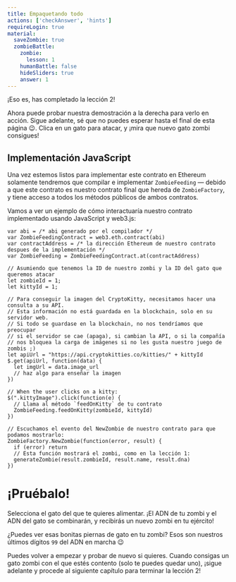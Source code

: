 ```yaml
---
title: Empaquetando todo
actions: ['checkAnswer', 'hints']
requireLogin: true
material:
  saveZombie: true
  zombieBattle:
    zombie:
      lesson: 1
    humanBattle: false
    hideSliders: true
    answer: 1
---
```


¡Eso es, has completado la lección 2!

Ahora puede probar nuestra demostración a la derecha para verlo en acción. Sigue adelante, sé que no puedes esperar hasta el final de esta página 😉. Clica en un gato para atacar, y ¡mira que nuevo gato zombi consigues!

## Implementación JavaScript

Una vez estemos listos para implementar este contrato en Ethereum solamente tendremos que compilar e implementar `ZombieFeeding` — debido a que este contrato es nuestro contrato final que hereda de `ZombieFactory`, y tiene acceso a todos los métodos públicos de ambos contratos.

Vamos a ver un ejemplo de cómo interactuaría nuestro contrato implementado usando JavaScript y web3.js:

```
var abi = /* abi generado por el compilador */
var ZombieFeedingContract = web3.eth.contract(abi)
var contractAddress = /* la dirección Ethereum de nuestro contrato despues de la implementación */
var ZombieFeeding = ZombieFeedingContract.at(contractAddress)

// Asumiendo que tenemos la ID de nuestro zombi y la ID del gato que queremos atacar
let zombieId = 1;
let kittyId = 1;

// Para conseguir la imagen del CryptoKitty, necesitamos hacer una consulta a su API.
// Esta información no está guardada en la blockchain, solo en su servidor web.
// Si todo se guardase en la blockchain, no nos tendríamos que preocupar
// si el servidor se cae (apaga), si cambian la API, o si la compañía 
// nos bloquea la carga de imágenes si no les gusta nuestro juego de zombis ;)
let apiUrl = "https://api.cryptokitties.co/kitties/" + kittyId
$.get(apiUrl, function(data) {
  let imgUrl = data.image_url
  // haz algo para enseñar la imagen
})

// When the user clicks on a kitty:
$(".kittyImage").click(function(e) {
  // Llama al método `feedOnKitty` de tu contrato
  ZombieFeeding.feedOnKitty(zombieId, kittyId)
})

// Escuchamos el evento del NewZombie de nuestro contrato para que podamos mostrarlo:
ZombieFactory.NewZombie(function(error, result) {
  if (error) return
  // Esta función mostrará el zombi, como en la lección 1:
  generateZombie(result.zombieId, result.name, result.dna)
})
```

# ¡Pruébalo!

Selecciona el gato del que te quieres alimentar. ¡El ADN de tu zombi y el ADN del gato se combinarán, y recibirás un nuevo zombi en tu ejército!

¿Puedes ver esas bonitas piernas de gato en tu zombi? Esos son nuestros últimos dígitos `99` del ADN en marcha 😉
 
Puedes volver a empezar y probar de nuevo si quieres. Cuando consigas un gato zombi con el que estés contento (solo te puedes quedar uno), ¡sigue adelante y procede al siguiente capítulo para terminar la lección 2!
